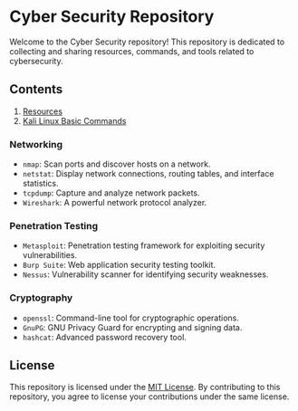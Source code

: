 # Cyber Security Repository

Welcome to the Cyber Security repository! This repository is dedicated to collecting and sharing resources, commands, and tools related to cybersecurity.

## Contents
1. [Resources](https://github.com/MdSayemMottakee/Cyber-Security/blob/main/Resources.md)
2. [Kali Linux Basic Commands](https://github.com/MdSayemMottakee/Cyber-Security/blob/main/Kali%20Linux/Basic%20Command.md)

### Networking

- `nmap`: Scan ports and discover hosts on a network.
- `netstat`: Display network connections, routing tables, and interface statistics.
- `tcpdump`: Capture and analyze network packets.
- `Wireshark`: A powerful network protocol analyzer.

### Penetration Testing

- `Metasploit`: Penetration testing framework for exploiting security vulnerabilities.
- `Burp Suite`: Web application security testing toolkit.
- `Nessus`: Vulnerability scanner for identifying security weaknesses.

### Cryptography

- `openssl`: Command-line tool for cryptographic operations.
- `GnuPG`: GNU Privacy Guard for encrypting and signing data.
- `hashcat`: Advanced password recovery tool.

## License

This repository is licensed under the [MIT License](https://github.com/MdSayemMottakee/Cyber-Security/blob/main/LICENSE). By contributing to this repository, you agree to license your contributions under the same license.
